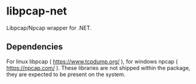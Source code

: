 # libpcap-net

Libpcap/Npcap wrapper for .NET.

## Dependencies

For linux libpcap ( https://www.tcpdump.org/ ), for windows npcap ( https://npcap.com/ ). These libraries are not shipped within the package, they are expected to be present on the system.
